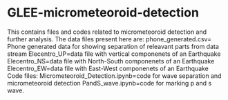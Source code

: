 # GLEE-micrometeoroid-detection
This contains files and codes related to micrometeoroid detection and further analysis.
The data files present here are:
phone_generated.csv= Phone generated data for showing separation of releavant parts from data stream
Elecentro_UP=data file with vertical componenets of an Earthquake
Elecentro_NS=data file with North-South componenets of an Earthquake
Elecentro_EW=data file with East-West componenets of an Earthquake
Code files:
Micrometeoroid_Detection.ipynb=code for wave separation and micrometeoroid detection
PandS_wave.ipynb=code for marking p and s wave.
